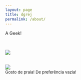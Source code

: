 ```yaml
---
layout: page
title: dgrej
permalink: /about/
---
```

A Geek!

<br />

<a href="mailto:dgrej@wavesandbox.com"><img src="https://d3kjp0zrek7zit.cloudfront.net/uploads/product/image/357/thumb_1391172616.png" /></a>

<br />

<img src="https://upload.wikimedia.org/wikipedia/commons/b/b6/Praia_do_Cassange.jpg">
<br><span style="font-size: small">Gosto de praia! De preferência vazia!</span>
<br>
